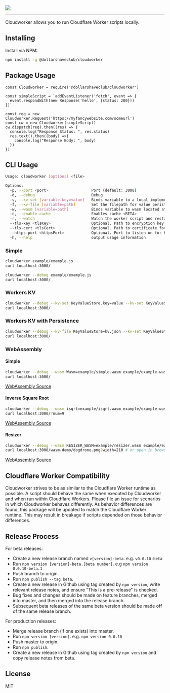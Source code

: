<img src="https://i.imgur.com/e0Asgu3.jpg">

***

Cloudworker allows you to run Cloudflare Worker scripts locally. 

## Installing

Install via NPM:
```sh
npm install -g @dollarshaveclub/cloudworker
```
## Package Usage

```
const Cloudworker = require('@dollarshaveclub/cloudworker')

const simpleScript = `addEventListener('fetch', event => {
  event.respondWith(new Response('hello', {status: 200}))
})`

const req = new Cloudworker.Request('https://myfancywebsite.com/someurl')
const cw = new Cloudworker(simpleScript)
cw.dispatch(req).then((res) => {
  console.log("Response Status: ", res.status)
  res.text().then((body) =>{
    console.log("Response Body: ", body)
  })
})
```

## CLI Usage

```sh
Usage: cloudworker [options] <file>

Options:
  -p, --port <port>                   Port (default: 3000)
  -d, --debug                         Debug
  -s, --kv-set [variable.key=value]   Binds variable to a local implementation of Workers KV and sets key to value (default: [])
  -f, --kv-file [variable=path]       Set the filepath for value peristence for the local implementation of Workers KV (default: [])
  -w, --wasm [variable=path]          Binds variable to wasm located at path (default: [])
  -c, --enable-cache                  Enables cache <BETA>
  -r, --watch                         Watch the worker script and restart the worker when changes are detected
  --tls-key <tlsKey>                  Optional. Path to encryption key for serving requests with TLS enabled. Must specify --tls-cert when using this option.
  --tls-cert <tlsCert>                Optional. Path to certificate for serving requests with TLS enabled. Must specify --tls-key when using this option.
  --https-port <httpsPort>            Optional. Port to listen on for HTTPS requests. Must specify --tls-cert and --tls-key when using this option. May not be the same value as --port.
  -h, --help                          output usage information
```

### Simple
```sh
cloudworker example/example.js
curl localhost:3000/
```

```sh
cloudworker --debug example/example.js
curl localhost:3000/
```

### Workers KV
```sh
cloudworker --debug --kv-set KeyValueStore.key=value --kv-set KeyValueStore.hello=world example/example-kv.js
curl localhost:3000/
```

### Workers KV with Persistence
```sh
cloudworker --debug --kv-file KeyValueStore=kv.json --kv-set KeyValueStore.key=value --kv-set KeyValueStore.hello=world example/example-kv.js
curl localhost:3000/
```

### WebAssembly
#### Simple 

```sh
cloudworker --debug --wasm Wasm=example/simple.wasm example/example-wasm-simple.js
curl localhost:3000/
```
[WebAssembly Source](https://github.com/mdn/webassembly-examples/blob/master/js-api-examples/simple.wat)


#### Inverse Square Root
```sh
cloudworker --debug --wasm isqrt=example/isqrt.wasm example/example-wasm-isqrt.js
curl localhost:3000/?num=9
```
[WebAssembly Source](https://developers.cloudflare.com/workers/api/resource-bindings/webassembly-modules/)


#### Resizer 

```sh
cloudworker --debug --wasm RESIZER_WASM=example/resizer.wasm example/example-wasm-resizer.js
curl localhost:3000/wasm-demo/dogdrone.png?width=210 # or open in browser
```
[WebAssembly Source](https://github.com/cloudflare/cloudflare-workers-wasm-demo)

## Cloudflare Worker Compatibility 

Cloudworker strives to be as similar to the Cloudflare Worker runtime as possible. A script should behave the same when executed by Cloudworker and when run within Cloudflare Workers. Please file an issue for scenarios in which Cloudworker behaves differently. As behavior differences are found, this package will be updated to match the Cloudflare Worker runtime. This may result in breakage if scripts depended on those behavior differences. 

## Release Process

For beta releases:
- Create a new release branch named `v[version]-beta`. e.g. `v0.0.10-beta`
- Run `npm version [version]-beta.[beta number]`. e.g `npm version 0.0.10-beta.1`
- Push branch to origin.
- Run `npm publish --tag beta`.
- Create a new release in Github using tag created by `npm version`, write relevant release notes, and ensure "This is a pre-release" is checked.
- Bug fixes and changes should be made on feature branches, merged into master, and then merged into the release branch.
- Subsequent beta releases of the same beta version should be made off of the same release branch.

For production releases:
- Merge release branch (if one exists) into master.
- Run `npm version [version]`. e.g. `npm version 0.0.10`
- Push master to origin.
- Run `npm publish`.
- Create a new release in Github using tag created by `npm version` and copy release notes from beta.

## License
MIT
